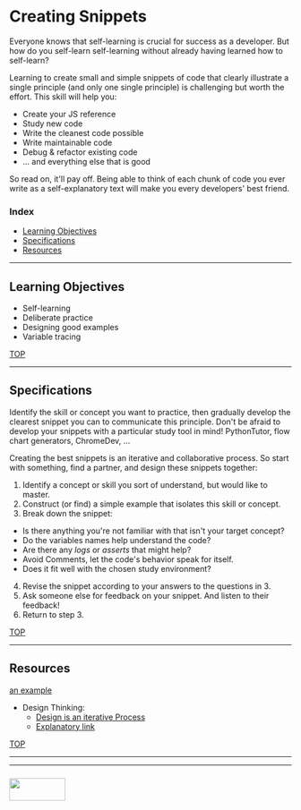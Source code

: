 # Creating Snippets

Everyone knows that self-learning is crucial for success as a developer.  But how do you self-learn self-learning without already having learned how to self-learn?

Learning to create small and simple snippets of code that clearly illustrate a single principle (and only one single principle) is challenging but worth the effort.  This skill will help you:
* Create your JS reference
* Study new code
* Write the cleanest code possible
* Write maintainable code
* Debug & refactor existing code
* ... and everything else that is good

So read on, it'll pay off.  Being able to think of each chunk of code you ever write as a self-explanatory text will make you every developers' best friend. 



### Index
* [Learning Objectives](#learning-objectives)
* [Specifications](#specifications)
* [Resources](#resources)
___

## Learning Objectives

* Self-learning
* Deliberate practice
* Designing good examples
* Variable tracing

[TOP](#creating-exercises)

___

## Specifications

Identify the skill or concept you want to practice, then gradually develop the clearest snippet you can to communicate this principle. Don't be afraid to develop your snippets with a particular study tool in mind! PythonTutor, flow chart generators, ChromeDev, ...

Creating the best snippets is an iterative and collaborative process.  So start with something, find a partner, and design these snippets together:
1. Identify a concept or skill you sort of understand, but would like to master.
2. Construct (or find) a simple example that isolates this skill or concept.
3. Break down the snippet:
  * Is there anything you're not familiar with that isn't your target concept?
  * Do the variables names help understand the code?
  * Are there any _logs_ or _asserts_ that might help?
  * Avoid Comments, let the code's behavior speak for itself. 
  * Does it fit well with the chosen study environment?
4. Revise the snippet according to your answers to the questions in 3.
5. Ask someone else for feedback on your snippet. And listen to their feedback!
6. Return to step 3.



[TOP](#creating-exercises)

___

## Resources

[an example](https://github.com/elewa-academy/block-scope-let-vs-var#index)

* Design Thinking:
  * [Design is an iterative Process](https://dschool-old.stanford.edu/sandbox/groups/k12/wiki/c739e/attachments/ade8c/An_Intro_to_DT_Slides_07_10_09.pdf?sessionID=8cbdfc6129ceb041dbad2247ffc9d0112fd0ebce)
  * [Explanatory link](https://dschool-old.stanford.edu/sandbox/groups/designresources/wiki/36873/attachments/74b3d/ModeGuideBOOTCAMP2010L.pdf)



[TOP](#creating-exercises)

___
___
### <a href="http://elewa.education/blog" target="_blank"><img src="https://user-images.githubusercontent.com/18554853/34921062-506450ae-f97d-11e7-875f-6feeb26ad72d.png" width="100" height="40"/></a>
